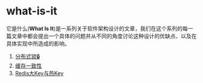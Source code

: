 # what-is-it

它是什么(**What Is It**)是一系列关于软件架构设计的文章，我们在这个系列的每一篇文章中都会提出一个具体的问题并从不同的角度讨论这种设计的优缺点、以及在具体实现中所造成的影响。

001. [分布式锁🔒](001-分布式锁/distributed_lock.md)
002. [缓存一致性](002-缓存一致性/cache_consistance.md)
3.   [Redis大Key与热Key](003-Redis/big_hot_key.md)